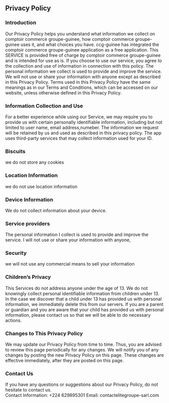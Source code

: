 Privacy Policy  
----------------

### Introduction
Our Privacy Policy helps you understand what information we collect on comptoir commerce groupe-guinee, how comptoir commerce groupe-guinee uses it, and what choices you have.
ccg-guinee has integrated the comptoir commerce groupe-guinee application as a free application. This SERVICE is provided free of charge by comptoir commerce groupe-guinee and is intended for use as is.
If you choose to use our service, you agree to the collection and use of information in connection with this policy. The personal information we collect is used to provide and improve 
the service. We will not use or share your information with anyone except as described in this Privacy Policy.
Terms used in this Privacy Policy have the same meanings as in our Terms and Conditions, which can be accessed on our website, unless otherwise defined in this Privacy Policy.

### Information Collection and Use
For a better experience while using our Service, we may require you to provide us with certain personally identifiable information, including 
but not limited to user name, email address,numeber. The information we request will be retained by us and used as described in this privacy policy.
The app uses third-party services that may collect information used for your ID.

### Biscuits
we do not store any cookies


### Location Information
we do not use location information

### Device Information
We do not collect information about your device.

### Service providers
 The personal information I collect is used to provide and improve the service. I will not use or share your information with anyone,
### Security
we will not use any commercial means to sell your information
### Children’s Privacy  
This Services do not address anyone under the age of 13. We do not knowingly collect personal identifiable information from children under 13. In the case we discover 
that a child under 13 has provided us with personal information, we immediately delete this from our servers. If you  are  a  parent  or  guardian and you are aware that
your child has provided us with personal information, please contact us so that we will be able to do necessary actions.  

### Changes to This Privacy Policy  
We may update our Privacy Policy from time to time. Thus, you are advised to review this page periodically for any changes. We will notify you of any changes by 
posting the new Privacy Policy on this page. These changes are effective immediately, after they are posted on this page.  

### Contact Us  
If you have any questions or suggestions about our Privacy Policy, do not hesitate to contact us.  
Contact Information:  +224 629895301
Email: contactelitegroupe-sarl.com
